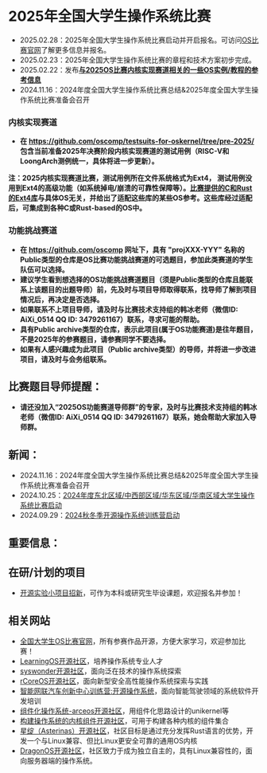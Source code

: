 # 2025年全国大学生操作系统比赛
- 2025.02.28：2025年全国大学生操作系统比赛启动并开启报名。可访问[OS比赛官网](https://os.educg.net/)了解更多信息并报名。
- 2025.02.23：2025年全国大学生操作系统比赛的章程和技术方案初步完成。
- 2025.02.22：发布[**与2025OS比赛内核实现赛道相关的一些OS实例/教程的参考信息**](https://github.com/oscomp/os-competition-info/blob/main/ref-info.md)
- 2024.11.16：2024年度全国大学生操作系统比赛总结&2025年度全国大学生操作系统比赛准备会召开
 
### 内核实现赛道
- **在 https://github.com/oscomp/testsuits-for-oskernel/tree/pre-2025/ 包含当前准备2025年决赛阶段内核实现赛道的测试用例（RISC-V和LoongArch测例统一，具体将进一步更新）。**

**注：2025内核实现赛道比赛，测试用例所在文件系统格式为Ext4， 测试用例没用到Ext4的高级功能（如系统掉电/崩溃的可靠性保障等）。[比赛提供的C和Rust的Ext4库](https://github.com/oscomp/os-competition-info/blob/main/ref-info.md#ext4%E6%96%87%E4%BB%B6%E7%B3%BB%E7%BB%9F%E5%8F%82%E8%80%83%E5%AE%9E%E7%8E%B0)与具体OS无关，并给出了适配这些库的某些OS参考。这些库经过适配后，可集成到各种C或Rust-based的OS中。**

### 功能挑战赛道 
- **在 https://github.com/oscomp 网址下，具有 "projXXX-YYY" 名称的Public类型的仓库是OS比赛功能挑战赛道的可选题目，参加此类赛道的学生队伍可以选择。**  
- **建议学生看到想选择的OS功能挑战赛道题目（须是Public类型的仓库且能联系上该题目的出题导师）前，先及时与项目导师取得联系，找导师了解到项目情况后，再决定是否选择。**  
- **如果联系不上项目导师，请及时与比赛技术支持组的韩冰老师（微信ID: AiXi_0514 QQ ID: 3479261167）联系，寻求可能的帮助。**
- **具有Public archive类型的仓库，表示此项目(属于OS功能赛道)是往年题目，不是2025年的参赛题目，请参赛同学不要选择。**
- **如果有人感兴趣成为此项目（Public archive类型）的导师，并将进一步改进项目，请及时与会务组联系。**

## **比赛题目导师提醒：**  

- **请还没加入“2025OS功能赛道导师群”的专家，及时与比赛技术支持组的韩冰老师（微信ID: AiXi_0514 QQ ID: 3479261167）联系，她会帮助大家加入导师群。**

## 新闻：
- 2024.11.16：2024年度全国大学生操作系统比赛总结&2025年度全国大学生操作系统比赛准备会召开
- 2024.10.25：[2024年度东北区域/中西部区域/华东区域/华南区域大学生操作系统比赛启动](https://os.educg.net/#/)
- 2024.09.29：[2024秋冬季开源操作系统训练营启动](https://opencamp.cn/os2edu/camp/2024fall)

## 重要信息：

## 在研/计划的项目
- [开源实验小项目招新](https://github.com/orgs/rcore-os/discussions/categories/ideas)，可作为本科或研究生毕设课题，欢迎报名并参加！

## 相关网站
- [全国大学生OS比赛官网](https://os.educg.net/)，所有参赛作品开源，方便大家学习，欢迎参加比赛！
- [LearningOS开源社区](https://github.com/learningos)，培养操作系统专业人才
- [syswonder开源社区](https://syswonder.org/)，面向泛在技术的操作系统探索
- [rCoreOS开源社区](https://github.com/rcore-os)，面向新型安全高性能操作系统探索与实践
- [智能网联汽车创新中心训练营:开源操作系统](https://github.com/cicvedu)，面向智能驾驶领域的系统软件开发培训
- [组件化操作系统-arceos开源社区](https://github.com/arceos-org/)，用组件化思路设计的unikernel等
- [构建操作系统的内核组件开源社区](https://github.com/kern-crates)，可用于构建各种内核的组件集合
- [星绽（Asterinas）开源社区](https://github.com/asterinas/asterinas)，社区目标是通过充分发挥Rust语言的优势，开发一个与Linux兼容、但比Linux更安全可靠的通用OS内核
- [DragonOS开源社区](https://github.com/DragonOS-Community/)，社区致力于成为独立自主的，具有Linux兼容性的，面向服务器端的操作系统。

